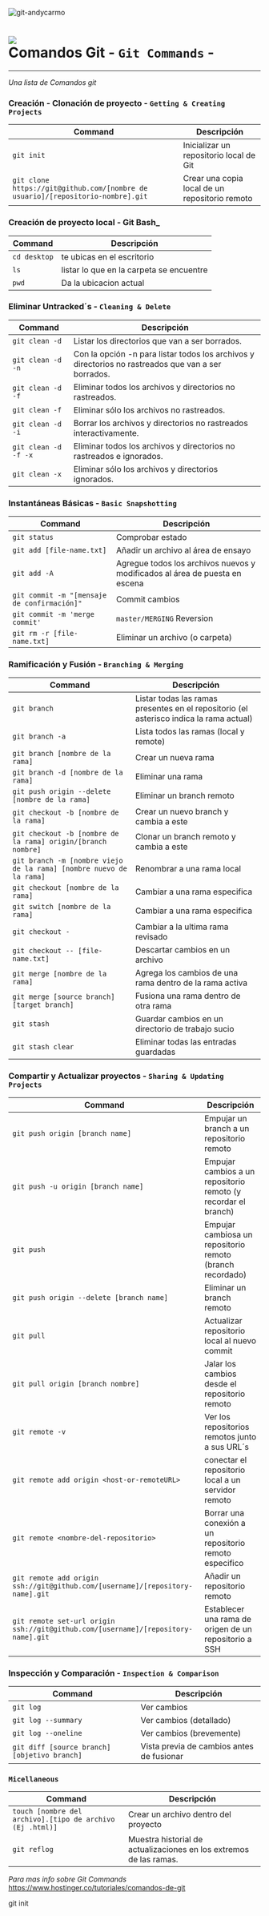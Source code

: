 ![git-andycarmo](https://user-images.githubusercontent.com/83571422/140892258-5303a3df-eff7-4d2f-a948-2123c5100dcc.jpg)

![](https://img.shields.io/github/license/Andycarmo/Git-Commands)  
Comandos Git - `Git Commands` - 
============

___

_Una lista de Comandos git_

### Creación - Clonación de proyecto - `Getting & Creating Projects`

| Command | Descripción |
| ------- | ----------- |
| `git init` | Inicializar un repositorio local de Git |
| `git clone https://git@github.com/[nombre de usuario]/[repositorio-nombre].git` | Crear una copia local de un repositorio remoto |

### Creación de proyecto local - Git Bash_

| Command | Descripción |
| ------- | ----------- |
| `cd desktop` | te ubicas en el escritorio |
| `ls` | listar lo que en la carpeta se encuentre |
| `pwd` | Da la ubicacion actual |

### Eliminar Untracked´s - `Cleaning & Delete`

| Command | Descripción |
| ------- | ----------- |
| `git clean -d` |  Listar los directorios que van a ser borrados. |
| `git clean -d -n` | Con la opción -n para listar todos los archivos y directorios no rastreados que van a ser borrados. |
| `git clean -d -f` | Eliminar todos los archivos y directorios no rastreados. |
| `git clean -f` |  Eliminar sólo los archivos no rastreados. |
| `git clean -d -i` |  Borrar los archivos y directorios no rastreados interactivamente. |
| `git clean -d -f -x` |  Eliminar todos los archivos y directorios no rastreados e ignorados. |
| `git clean -x` |  Eliminar sólo los archivos y directorios ignorados. |

### Instantáneas Básicas - `Basic Snapshotting` 

| Command | Descripción |
| ------- | ----------- |
| `git status` | Comprobar estado |
| `git add [file-name.txt]` | Añadir un archivo al área de ensayo |
| `git add -A` | Agregue todos los archivos nuevos y modificados al área de puesta en escena |
| `git commit -m "[mensaje de confirmación]"` | Commit cambios |
| `git commit -m 'merge commit'` | `master/MERGING` Reversion   |
| `git rm -r [file-name.txt]` | Eliminar un archivo (o carpeta) |

### Ramificación y Fusión - `Branching & Merging`

| Command | Descripción |
| ------- | ----------- |
| `git branch` | Listar todas las ramas presentes en el repositorio (el asterisco indica la rama actual) |
| `git branch -a` | Lista todos las ramas (local y remote) |
| `git branch [nombre de la rama]` | Crear un nueva rama |
| `git branch -d [nombre de la rama]` | Eliminar una rama |
| `git push origin --delete [nombre de la rama]` | Eliminar un branch remoto |
| `git checkout -b [nombre de la rama]` | Crear un nuevo branch y cambia a este |
| `git checkout -b [nombre de la rama] origin/[branch nombre]` | Clonar un branch remoto y cambia a este |
| `git branch -m [nombre viejo de la rama] [nombre nuevo de la rama]` | Renombrar a una rama local |
| `git checkout [nombre de la rama]` | Cambiar a una rama especifica |
| `git switch [nombre de la rama]` | Cambiar a una rama especifica |
| `git checkout -` | Cambiar a la ultima rama revisado |
| `git checkout -- [file-name.txt]` | Descartar cambios en un archivo |
| `git merge [nombre de la rama]` | Agrega los cambios de una rama dentro de la rama activa |
| `git merge [source branch] [target branch]` | Fusiona una rama dentro de otra rama |
| `git stash` | Guardar cambios en un directorio de trabajo sucio |
| `git stash clear` | Eliminar todas las entradas guardadas |

### Compartir y Actualizar proyectos - `Sharing & Updating Projects` 

| Command | Descripción |
| ------- | ----------- |
| `git push origin [branch name]` | Empujar un branch a un repositorio remoto |
| `git push -u origin [branch name]` | Empujar cambios a un repositorio remoto (y recordar el branch) |
| `git push` | Empujar cambiosa un repositorio remoto (branch recordado) |
| `git push origin --delete [branch name]` | Eliminar un branch remoto |
| `git pull` | Actualizar repositorio local al nuevo commit |
| `git pull origin [branch nombre]` | Jalar los cambios desde el repositorio remoto |
| `git remote -v` | Ver los repositorios remotos junto a sus URL´s |
| `git remote add origin <host-or-remoteURL>` | conectar el repositorio local a un servidor remoto |
| `git remote <nombre-del-repositorio>` | Borrar una conexión a un repositorio remoto especifico |
| `git remote add origin ssh://git@github.com/[username]/[repository-name].git` | Añadir un repositorio remoto |
| `git remote set-url origin ssh://git@github.com/[username]/[repository-name].git` | Establecer una rama de origen de un repositorio a SSH |

### Inspección y Comparación - `Inspection & Comparison` 

| Command | Descripción |
| ------- | ----------- |
| `git log` | Ver cambios |
| `git log --summary` | Ver cambios (detallado) |
| `git log --oneline` | Ver cambios (brevemente) |
| `git diff [source branch] [objetivo branch]` | Vista previa de cambios antes de fusionar |


### `Micellaneous`

| Command | Descripción |
| ------- | ----------- |
| `touch [nombre del archivo].[tipo de archivo (Ej .html)]` | Crear un archivo dentro del proyecto |
| `git reflog` | Muestra historial de actualizaciones en los extremos de las ramas. |

_Para mas info sobre Git Commands_ https://www.hostinger.co/tutoriales/comandos-de-git


git init 

